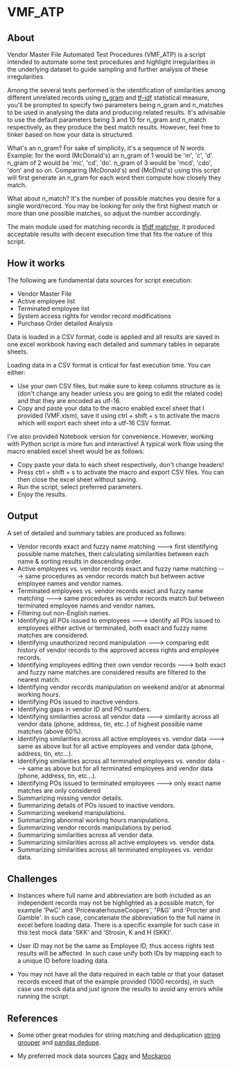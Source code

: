 # VMF_ATP

## About

Vendor Master File Automated Test Procedures (VMF_ATP) is a script intended to automate some test procedures and highlight irregularities in the underlying dataset to guide sampling and further analysis of these irregularities.

Among the several tests performed is the identification of similarities among different unrelated records using [n_gram](https://en.wikipedia.org/wiki/N-gram) and [tf-idf](https://en.wikipedia.org/wiki/Tf%E2%80%93idf) statistical measure, you'll be prompted to specify two parameters being n_gram and n_matches to be used in analysing the data and producing related results. It's advisable to use the default parameters being 3 and 10 for n_gram and n_match respectively, as they produce the best match results. However, feel free to tinker based on how your data is structured.

What's an n_gram? For sake of simplicity, it's a sequence of N words. Example: for the word (McDonald's) an n_gram of 1 would be 'm', 'c', 'd'. n_gram of 2 would be 'mc', 'cd', 'do'. n_gram of 3 would be 'mcd', 'cdo', 'don' and so on. Comparing (McDonald's) and (McDnld's) using this script will first generate an n_gram for each word then compute how closely they match.

What about n_match? It's the number of possible matches you desire for a single word/record. You may be looking for only the first highest match or more than one possible matches, so adjust the number accordingly.

The main module used for matching records is [tfidf matcher](https://github.com/LouisTsiattalou/tfidf_matcher), it produced acceptable results with decent execution time that fits the nature of this script. 

## How it works

The following are fundamental data sources for script execution:

- Vendor Master File
- Active employee list
- Terminated employee list
- System access rights for vendor record modifications
- Purchase Order detailed Analysis

Data is loaded in a CSV format, code is applied and all results are saved in one excel workbook having each detailed and summary tables in separate sheets.

Loading data in a CSV format is critical for fast execution time. You can either:

- Use your own CSV files, but make sure to keep columns structure as is (don't change any header unless you are going to edit the related code) and that they are encoded as utf-16.
- Copy and paste your data to the macro enabled excel sheet that I provided (VMF.xlsm), save it using ctrl + shift + s to activate the macro which will export each sheet into a utf-16 CSV format.

I've also provided Notebook version for convenience. However, working with Python script is more fun and interactive! A typical work flow using the macro enabled excel sheet would be as follows:

- Copy paste your data to each sheet respectively, don't change headers!
- Press ctrl + shift + s to activate the macro and export CSV files. You can then close the excel sheet without saving.
- Run the script, select preferred parameters.
- Enjoy the results.

## Output

A set of detailed and summary tables are produced as follows:

- Vendor records exact and fuzzy name matching ---> first identifying possible name matches, then calculating similarities between each name & sorting results in descending order.
- Active employees vs. vendor records exact and fuzzy name matching ---> same procedures as vendor records match but between active employee names and vendor names.
- Terminated employees vs. vendor records exact and fuzzy name matching ---> same procedures as vendor records match but between terminated employee names and vendor names.
- Filtering out non-English names.
- Identifying all POs issued to employees ---> identify all POs issued to employees either active or terminated, both exact and fuzzy name matches are considered.
- Identifying unauthorized record manipulation ---> comparing edit history of vendor records to the approved access rights and employee records.
- Identifying employees editing their own vendor records ---> both exact and fuzzy name matches are considered results are filtered to the nearest match.
- Identifying vendor records manipulation on weekend and/or at abnormal working hours.
- Identifying POs issued to inactive vendors.
- Identifying gaps in vendor ID and PO numbers.
- Identifying similarities across all vendor data ---> similarity across all vendor data (phone, address, tin, etc..) of highest possible name matches (above 60%).
- Identifying similarities across all active employees vs. vendor data ---> same as above but for all active employees and vendor data (phone, address, tin, etc...).
- Identifying similarities across all terminated employees vs. vendor data ---> same as above but for all terminated employees and vendor data (phone, address, tin, etc...).
- Identifying POs issued to terminated employees ---> only exact name matches are only considered
- Summarizing missing vendor details.
- Summarizing details of POs issued to inactive vendors.
- Summarizing weekend manipulations.
- Summarizing abnormal working hours manipulations.
- Summarizing vendor records manipulations by period.
- Summarizing similarities across all vendor data.
- Summarizing similarities across all active employees vs. vendor data.
- Summarizing similarities across all terminated employees vs. vendor data.

## Challenges

- Instances where full name and abbreviation are both included as an independent records may not be highlighted as a possible match, for example 'PwC' and 'PricewaterhouseCoopers', "P&G' and 'Procter and Gamble'. In such case, concatenate the abbreviation to the full name in excel before loading data. There is a specific example for such case in this test mock data 'SKK' and 'Strosin, K and H (SKK)'.

- User ID may not be the same as Employee ID, thus access rights test results will be affected. In such case unify both IDs by mapping each to a unique ID before loading data.  
 
- You may not have all the data required in each table or that your dataset records exceed that of the example provided (1000 records), in such case use mock data and just ignore the results to avoid any errors while running the script.

## References

- Some other great modules for string matching and deduplication [string grouper](https://github.com/Bergvca/string_grouper) and [pandas dedupe](https://github.com/Lyonk71/pandas-dedupe).

- My preferred mock data sources [Cagy](https://www.cagy.org/test-data-generator/?) and [Mockaroo](https://www.mockaroo.com/)
